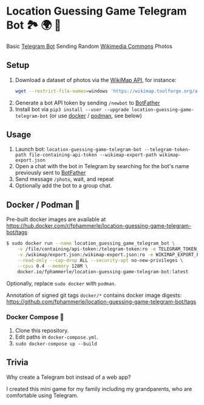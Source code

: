 # Location Guessing Game Telegram Bot 🏞️ 🌍 📌

Basic [Telegram Bot](https://telegram.org/) Sending Random [Wikimedia Commons](https://commons.wikimedia.org) Photos

## Setup

1. Download a dataset of photos via the [WikiMap API](https://de.wikipedia.org/wiki/Benutzer:DB111/Tools#WikiMap), for instance:
   ```sh
   wget --restrict-file-names=windows 'https://wikimap.toolforge.org/api.php?cat=Images_with_annotations&lang=de&year=2010-2015&region=49|9|46|18'
   ```
2. Generate a bot API token by sending `/newbot` to [BotFather](https://telegram.me/botfather)
3. Install bot via `pip3 install --user --upgrade location-guessing-game-telegram-bot`
   (or use [docker](https://docker.io) / [podman](https://podman.io), see below)

## Usage

1. Launch bot: `location-guessing-game-telegram-bot --telegram-token-path file-containing-api-token --wikimap-export-path wikimap-export.json`
2. Open a chat with the bot in Telegram by searching for the bot's name
   previously sent to [BotFather](https://telegram.me/botfather)
3. Send message `/photo`, wait, and repeat
4. Optionally add the bot to a group chat.

## Docker / Podman 🐳

Pre-built docker images are available at https://hub.docker.com/r/fphammerle/location-guessing-game-telegram-bot/tags

```sh
$ sudo docker run --name location_guessing_game_telegram_bot \
    -v /file/containing/api-token:/telegram-token:ro -e TELEGRAM_TOKEN_PATH=/telegram-token \
    -v /wikimap/export.json:/wikimap-export.json:ro -e WIKIMAP_EXPORT_PATH=/wikimap-export.json \
    --read-only --cap-drop ALL --security-opt no-new-privileges \
    --cpus 0.4 --memory 128M \
    docker.io/fphammerle/location-guessing-game-telegram-bot:latest
```

Optionally, replace `sudo docker` with `podman`.

Annotation of signed git tags `docker/*` contains docker image digests: https://github.com/fphammerle/location-guessing-game-telegram-bot/tags

### Docker Compose 🐙

1. Clone this repository.
2. Edit paths in `docker-compose.yml`.
3. `sudo docker-compose up --build`

## Trivia

Why create a Telegram bot instead of a web app?

I created this mini game for my family including my grandparents, who are comfortable using Telegram.
